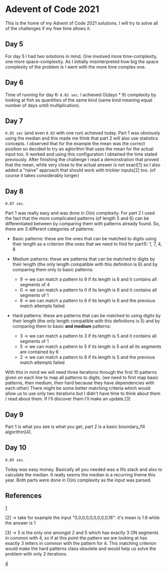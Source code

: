 # Adevent of Code 2021

This is the home of my Advent of Code 2021 solutions. I will try to solve all of the challenges if my free time allows it.

## Day 5

For day 5 I had two solutions in mind. One involved more time-complexity, one more space-complexity. As I initially misinterpreted how big the space complexity of the problem is I went with the more time complex one.

## Day 6

Time of running for day 6: `0.01 sec`. I achieved O(days * 9) complexity by looking at fish as quantities of the same kind (same kind meaning equal number of days untill multiplication).

## Day 7

`0.05 sec` (and even `0.03` with one run) achieved today. Part 1 was obviously using the median and this made me think that part 2 will also use statistics concepts. I observed that for the example the mean was the correct position so decided to try an aglorithm that uses the mean for the actual input too. It worked and using this configuration I obtained the time stated previously. After finishing the challenge I read a demonstration that proved that the mean, while very close to the actual answer is not exact[1] so I also added a "naive" approach that should work with trickier inputs[2] too. (of course it takes considerably longer)

## Day 8

`0.07 sec`.

Part 1 was really easy and was done in O(n) complexity. For part 2 I used the fact that the more complicated patterns (of length 5 and 6) can be differentiated between by comparing them with patterns already found. So, there are 3 different categories of patterns:

* Basic patterns: these are the ones that can be matched to digits using their length as a criterion (the ones that we need to find for part1): 1, 7, 4, 8

* Medium patterns: these are patterns that can be matched to digits by their length (the only length compatible with this definition is 6) and by comparing them only to basic patterns:
  * 9 -> we can match a pattern to 9 if its length is 6 and it contains all segments of 4
  * 0 -> we can match a pattern to 0 if its length is 6 and it contains all segments of 1
  * 6 -> we can match a pattern to 6 if its length is 6 and the previous match attempts failed

* Hard patterns: these are patterns that can be matched to using digits by their length (the only length compatible with this definitions is 5) and by comparing them to basic **and medium** patterns:
  * 3 -> we can match a pattern to 3 if its length is 5 and it contains all segments of 1
  * 5 -> we can match a pattern to 5 if its length is 5 and all its segments are contained by 6
  * 2 -> we can match a pattern to 6 if its length is 5 and the previous match attempts failed

With this in mind we will need three iterations through the first 10 patterns given on each line to map all patterns to digits. (we need to first map basic patterns, then medium, then hard because they have dependencies with each other) There might be some better matching criteria which would allow us to use only two iterations but I didn't have time to think about them / read about them. If I'll discover them I'll make an update.[3]

## Day 9

Part 1 is what you see is what you get, part 2 is a basic boundary_fill algorithm[4].

## Day 10

`0.05 sec`.

Today was easy money. Basically all you needed was a lifo stack and also to calculate the median. It really seems the median is a recurring theme this year. Both parts were done in O(n) complexity as the input was parsed.

## References

[1](https://old.reddit.com.adventofcode/comments/rar7ty/2021_day_7_solutions/hnkbtug/)

[2] -> take for example the input "0,0,0,0,0,0,0,0,0,16": it's mean is 1.6 while the answer is 1

[3] -> 5 is the only one amongst 2 and 5 which has exactly 3 ON segments in common with 4, so if at this point the pattern we are looking at has exactly 3 letters in common with the pattern for 4. This matching criterion would make the hard patterns class obsolete and would help us solve the problem with only 2 iterations.

[4](https://en.wikipedia.org/wiki/Flood_fill)
